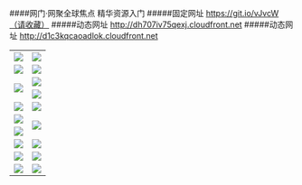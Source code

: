 ####网门·网聚全球焦点 精华资源入门
#####固定网址 https://git.io/vJvcW（请收藏）
#####动态网址 http://dh707iv75qexj.cloudfront.net
#####动态网址 http://d1c3kqcaoadlok.cloudfront.net
<table>
  <tr height="1"></tr>
  <tr>
    <td><a href="https://d1c3kqcaoadlok.cloudfront.net" target="_blank"><img src="https://d1c3kqcaoadlok.cloudfront.net/Up/0WMDT0.jpg" /></a></td>
    <td><a href="https://d1c3kqcaoadlok.cloudfront.net/oNote.aspx" target="_blank"><img src="https://d1c3kqcaoadlok.cloudfront.net/Up/0WZTT0.jpg" /></a></td>
  </tr>
  <tr>
    <td><a href="http://x3t.muna.org/99" target="_blank"><img src="https://d1c3kqcaoadlok.cloudfront.net/Up/0DTW.jpg"/></a></td>
    <td><a href="https://d1c3kqcaoadlok.cloudfront.net/ogST.aspx" target="_blank"><img src="https://d1c3kqcaoadlok.cloudfront.net/Up/ST.jpg"/></a></td>
  </tr>
  <tr>
    <td rowspan=2><a href="https://d1c3kqcaoadlok.cloudfront.net/ogUP.aspx?name=WJ.mp4" target="_blank"><img src="https://d1c3kqcaoadlok.cloudfront.net/Up/WJ.jpg" /></a></td>
    <td><a href="https://d1c3kqcaoadlok.cloudfront.net/ogUP.aspx?name=DKC.mp4&count=13" target="_blank"><img src="https://d1c3kqcaoadlok.cloudfront.net/Up/DKC.jpg" /></a></td> 
  </tr>
  <tr>
    <td><a href="https://d1c3kqcaoadlok.cloudfront.net/ogUP.aspx?name=LRWS.mp4&count=6B:12,5A:10,5B:35,4A:14,4B:19,3A:10,3B:26,2A:16,2B:21,1A:23,1B:29" target="_blank"><img src="https://d1c3kqcaoadlok.cloudfront.net/Up/LRWS.jpg" /></a></td>
  </tr>
  <tr>
    <td><a href="https://d1c3kqcaoadlok.cloudfront.net/ogUP.aspx?name=WJZM.mp4&count=9" target="_blank"><img src="https://d1c3kqcaoadlok.cloudfront.net/Up/WJZM.jpg" /></a></td>
    <td><a href="https://d1c3kqcaoadlok.cloudfront.net/ogUP.aspx?name=XTFY.mp4&count=9" target="_blank"><img src="https://d1c3kqcaoadlok.cloudfront.net/Up/XTFY.jpg" /></a></td>
  </tr>
  <tr>
    <td><a href="https://d1c3kqcaoadlok.cloudfront.net/ogUP.aspx?name=JQR.mp4&count=2" target="_blank"><img src="https://d1c3kqcaoadlok.cloudfront.net/Up/JQR.jpg" /></a></td>   
    <td rowspan=2><a href="https://d1c3kqcaoadlok.cloudfront.net/ogUP.aspx?name=JP.mp4&count=9" target="_blank"><img src="https://d1c3kqcaoadlok.cloudfront.net/Up/JP.jpg" /></td>
  </tr>
  <tr>
    <td><a href="https://d1c3kqcaoadlok.cloudfront.net/ogUP.aspx?name=MTDWH.mp4&count=28" target="_blank"><img src="https://d1c3kqcaoadlok.cloudfront.net/Up/MTDWH.jpg" /></a></td>
  </tr>
  <tr>
    <td><a href="https://d1c3kqcaoadlok.cloudfront.net/ogUP.aspx?name=4SZG.mp4&count=05:6,04:20&current=05:6" target="_blank"><img src="https://d1c3kqcaoadlok.cloudfront.net/Up/4SZG0.jpg" /></a></td>
    <td><a href="https://d1c3kqcaoadlok.cloudfront.net/ogUP.aspx?name=4SDJ.mp4&count=05:18,04:52&current=05:18" target="_blank"><img src="https://d1c3kqcaoadlok.cloudfront.net/Up/4SDJ0.jpg" /></a></td>
  </tr>
  <tr>
    <td><a href="https://d1c3kqcaoadlok.cloudfront.net/ogUP.aspx?name=FG.zip" target="_blank"><img src="https://d1c3kqcaoadlok.cloudfront.net/Up/FG.jpg" /></a></td>
    <td><a href="https://d1c3kqcaoadlok.cloudfront.net/ogUP.aspx?name=FGA.apk" target="_blank"><img src="https://d1c3kqcaoadlok.cloudfront.net/Up/FGA.jpg" /></a></td>
  </tr>
  <tr>
    <td><a href="https://d1c3kqcaoadlok.cloudfront.net/ogUP.aspx?name=U.zip" target="_blank"><img src="https://d1c3kqcaoadlok.cloudfront.net/Up/U.jpg" /></a></td>
    <td><a href="https://d1c3kqcaoadlok.cloudfront.net/ogUP.aspx?name=UA.apk" target="_blank"><img src="https://d1c3kqcaoadlok.cloudfront.net/Up/UA.jpg" /></a></td>
  </tr>
</table>
